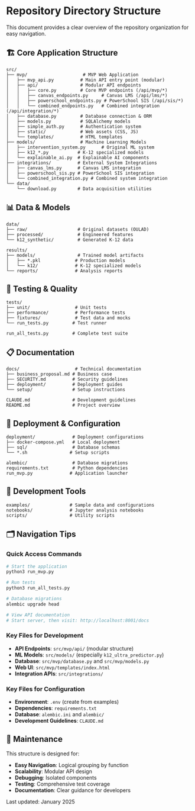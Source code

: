 # Repository Directory Structure

This document provides a clear overview of the repository organization for easy navigation.

## 🏗️ Core Application Structure

```
src/
├── mvp/                     # MVP Web Application
│   ├── mvp_api.py          # Main API entry point (modular)
│   ├── api/                # Modular API endpoints
│   │   ├── core.py         # Core MVP endpoints (/api/mvp/*)
│   │   ├── canvas_endpoints.py     # Canvas LMS (/api/lms/*)
│   │   ├── powerschool_endpoints.py # PowerSchool SIS (/api/sis/*)
│   │   └── combined_endpoints.py   # Combined integration (/api/integration/*)
│   ├── database.py         # Database connection & ORM
│   ├── models.py           # SQLAlchemy models
│   ├── simple_auth.py      # Authentication system
│   ├── static/             # Web assets (CSS, JS)
│   └── templates/          # HTML templates
├── models/                 # Machine Learning Models
│   ├── intervention_system.py      # Original ML system
│   ├── k12_*.py           # K-12 specialized models
│   └── explainable_ai.py  # Explainable AI components
├── integrations/          # External System Integrations
│   ├── canvas_lms.py      # Canvas LMS integration
│   ├── powerschool_sis.py # PowerSchool SIS integration
│   └── combined_integration.py # Combined system integration
└── data/
    └── download.py        # Data acquisition utilities
```

## 📊 Data & Models

```
data/
├── raw/                   # Original datasets (OULAD)
├── processed/             # Engineered features
└── k12_synthetic/         # Generated K-12 data

results/
├── models/                # Trained model artifacts
│   ├── *.pkl             # Production models
│   └── k12/              # K-12 specialized models
└── reports/              # Analysis reports
```

## 🧪 Testing & Quality

```
tests/
├── unit/                 # Unit tests
├── performance/          # Performance tests
├── fixtures/             # Test data and mocks
└── run_tests.py         # Test runner

run_all_tests.py         # Complete test suite
```

## 📋 Documentation

```
docs/                     # Technical documentation
├── business_proposal.md # Business case
├── SECURITY.md          # Security guidelines
├── deployment/          # Deployment guides
└── setup/               # Setup instructions

CLAUDE.md                # Development guidelines
README.md                # Project overview
```

## 🚀 Deployment & Configuration

```
deployment/              # Deployment configurations
├── docker-compose.yml   # Local deployment
├── sql/                 # Database schemas
└── *.sh                # Setup scripts

alembic/                 # Database migrations
requirements.txt         # Python dependencies
run_mvp.py              # Application launcher
```

## 📝 Development Tools

```
examples/               # Sample data and configurations
notebooks/              # Jupyter analysis notebooks
scripts/                # Utility scripts
```

## 🗂️ Navigation Tips

### Quick Access Commands
```bash
# Start the application
python3 run_mvp.py

# Run tests
python3 run_all_tests.py

# Database migrations
alembic upgrade head

# View API documentation
# Start server, then visit: http://localhost:8001/docs
```

### Key Files for Development
- **API Endpoints**: `src/mvp/api/` (modular structure)
- **ML Models**: `src/models/` (especially `k12_ultra_predictor.py`)
- **Database**: `src/mvp/database.py` and `src/mvp/models.py`
- **Web UI**: `src/mvp/templates/index.html`
- **Integration APIs**: `src/integrations/`

### Key Files for Configuration
- **Environment**: `.env` (create from examples)
- **Dependencies**: `requirements.txt`
- **Database**: `alembic.ini` and `alembic/`
- **Development Guidelines**: `CLAUDE.md`

## 🧹 Maintenance

This structure is designed for:
- **Easy Navigation**: Logical grouping by function
- **Scalability**: Modular API design
- **Debugging**: Isolated components
- **Testing**: Comprehensive test coverage
- **Documentation**: Clear guidance for developers

Last updated: January 2025